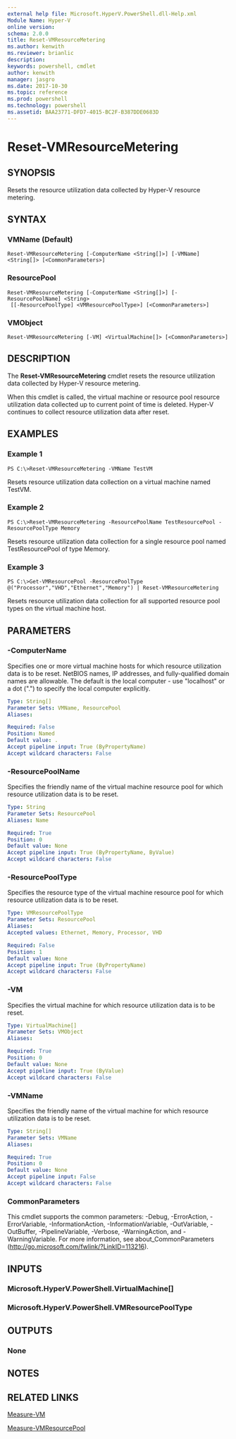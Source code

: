 ```yaml
---
external help file: Microsoft.HyperV.PowerShell.dll-Help.xml
Module Name: Hyper-V
online version: 
schema: 2.0.0
title: Reset-VMResourceMetering
ms.author: kenwith
ms.reviewer: brianlic
description: 
keywords: powershell, cmdlet
author: kenwith
manager: jasgro
ms.date: 2017-10-30
ms.topic: reference
ms.prod: powershell
ms.technology: powershell
ms.assetid: BAA23771-DFD7-4015-BC2F-B387DDE0683D
---
```


# Reset-VMResourceMetering

## SYNOPSIS
Resets the resource utilization data collected by Hyper-V resource metering.

## SYNTAX

### VMName (Default)
```
Reset-VMResourceMetering [-ComputerName <String[]>] [-VMName] <String[]> [<CommonParameters>]
```

### ResourcePool
```
Reset-VMResourceMetering [-ComputerName <String[]>] [-ResourcePoolName] <String>
 [[-ResourcePoolType] <VMResourcePoolType>] [<CommonParameters>]
```

### VMObject
```
Reset-VMResourceMetering [-VM] <VirtualMachine[]> [<CommonParameters>]
```

## DESCRIPTION
The **Reset-VMResourceMetering** cmdlet resets the resource utilization data collected by Hyper-V resource metering.

When this cmdlet is called, the virtual machine or resource pool resource utilization data collected up to current point of time is deleted.
Hyper-V continues to collect resource utilization data after reset.

## EXAMPLES

### Example 1
```
PS C:\>Reset-VMResourceMetering -VMName TestVM
```

Resets resource utilization data collection on a virtual machine named TestVM.

### Example 2
```
PS C:\>Reset-VMResourceMetering -ResourcePoolName TestResourcePool -ResourcePoolType Memory
```

Resets resource utilization data collection for a single resource pool named TestResourcePool of type Memory.

### Example 3
```
PS C:\>Get-VMResourcePool -ResourcePoolType @("Processor","VHD","Ethernet","Memory") | Reset-VMResourceMetering
```

Resets resource utilization data collection for all supported resource pool types on the virtual machine host.

## PARAMETERS

### -ComputerName
Specifies one or more virtual machine hosts for which resource utilization data is to be reset.
NetBIOS names, IP addresses, and fully-qualified domain names are allowable.
The default is the local computer - use "localhost" or a dot (".") to specify the local computer explicitly.

```yaml
Type: String[]
Parameter Sets: VMName, ResourcePool
Aliases: 

Required: False
Position: Named
Default value: .
Accept pipeline input: True (ByPropertyName)
Accept wildcard characters: False
```

### -ResourcePoolName
Specifies the friendly name of the virtual machine resource pool for which resource utilization data is to be reset.

```yaml
Type: String
Parameter Sets: ResourcePool
Aliases: Name

Required: True
Position: 0
Default value: None
Accept pipeline input: True (ByPropertyName, ByValue)
Accept wildcard characters: False
```

### -ResourcePoolType
Specifies the resource type of the virtual machine resource pool for which resource utilization data is to be reset.

```yaml
Type: VMResourcePoolType
Parameter Sets: ResourcePool
Aliases: 
Accepted values: Ethernet, Memory, Processor, VHD

Required: False
Position: 1
Default value: None
Accept pipeline input: True (ByPropertyName)
Accept wildcard characters: False
```

### -VM
Specifies the virtual machine for which resource utilization data is to be reset.

```yaml
Type: VirtualMachine[]
Parameter Sets: VMObject
Aliases: 

Required: True
Position: 0
Default value: None
Accept pipeline input: True (ByValue)
Accept wildcard characters: False
```

### -VMName
Specifies the friendly name of the virtual machine for which resource utilization data is to be reset.

```yaml
Type: String[]
Parameter Sets: VMName
Aliases: 

Required: True
Position: 0
Default value: None
Accept pipeline input: False
Accept wildcard characters: False
```

### CommonParameters
This cmdlet supports the common parameters: -Debug, -ErrorAction, -ErrorVariable, -InformationAction, -InformationVariable, -OutVariable, -OutBuffer, -PipelineVariable, -Verbose, -WarningAction, and -WarningVariable. For more information, see about_CommonParameters (http://go.microsoft.com/fwlink/?LinkID=113216).

## INPUTS

### Microsoft.HyperV.PowerShell.VirtualMachine[]

### Microsoft.HyperV.PowerShell.VMResourcePoolType

## OUTPUTS

### None

## NOTES

## RELATED LINKS

[Measure-VM](./Measure-VM.md)

[Measure-VMResourcePool](./Measure-VMResourcePool.md)
